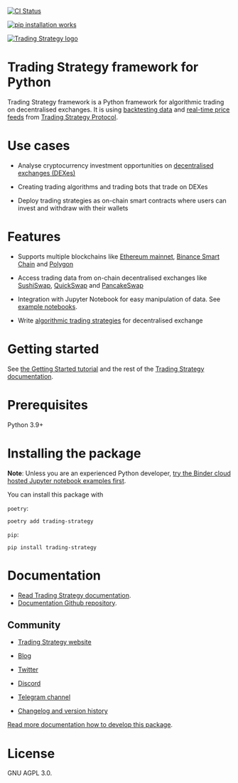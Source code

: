 [![CI Status](https://github.com/tradingstrategy-ai/trading-strategy/actions/workflows/python-app.yml/badge.svg)](https://github.com/tradingstrategy-ai/trading-strategy/actions/workflows/python-app.yml)

[![pip installation works](https://github.com/tradingstrategy-ai/trading-strategy/actions/workflows/pip-install.yml/badge.svg)](https://github.com/tradingstrategy-ai/trading-strategy/actions/workflows/pip-install.yml)

[![Trading Strategy logo](https://hv4gxzchk24cqfezebn3ujjz6oy2kbtztv5vghn6kpbkjc3vg4rq.arweave.net/n8pMe2r9Wv3oQsPk4Swie55CZLgXWuExDsBOtczNdCY)](https://tradingstrategy.ai)

# Trading Strategy framework for Python

Trading Strategy framework is a Python framework for algorithmic trading on decentralised exchanges. 
It is using [backtesting data](https://tradingstrategy.ai/trading-view/backtesting) and [real-time price feeds](https://tradingstrategy.ai/trading-view)
from [Trading Strategy Protocol](https://tradingstrategy.ai/). 

# Use cases

* Analyse cryptocurrency investment opportunities on [decentralised exchanges (DEXes)](https://tradingstrategy.ai/trading-view/exchanges)

* Creating trading algorithms and trading bots that trade on DEXes

* Deploy trading strategies as on-chain smart contracts where users can invest and withdraw with their wallets

# Features

* Supports multiple blockchains like [Ethereum mainnet](https://tradingstrategy.ai/trading-view/ethereum), 
  [Binance Smart Chain](https://tradingstrategy.ai/trading-view/binance) and 
  [Polygon](https://tradingstrategy.ai/trading-view/polygon)

* Access trading data from on-chain decentralised exchanges like
  [SushiSwap](https://tradingstrategy.ai/trading-view/ethereum/sushi), [QuickSwap](https://tradingstrategy.ai/trading-view/polygon/quickswap) and [PancakeSwap](https://tradingstrategy.ai/trading-view/binance/pancakeswap-v2)

* Integration with Jupyter Notebook for easy manipulation of data.
  See [example notebooks](https://tradingstrategy.ai/docs/programming/code-examples/index.html).

* Write [algorithmic trading strategies](https://tradingstrategy.ai/docs/programming/strategy-examples/index.html) for  decentralised exchange 

# Getting started 

See [the Getting Started tutorial](https://tradingstrategy.ai/docs/programming/code-examples/getting-started.html) and the rest of the [Trading Strategy documentation](https://tradingstrategy.ai/docs/).

# Prerequisites

Python 3.9+

# Installing the package

**Note**: Unless you are an experienced Python developer, [try the Binder cloud hosted Jupyter notebook examples first](https://tradingstrategy.ai/docs/programming/code-examples/index.html).

You can install this package with 

`poetry`:

```shell
poetry add trading-strategy
```

`pip`:

```shell
pip install trading-strategy 
```

# Documentation

- [Read Trading Strategy documentation](https://tradingstrategy.ai/docs/).
- [Documentation Github repository](https://github.com/tradingstrategy-ai/docs).

Community
---------

* [Trading Strategy website](https://tradingstrategy.ai)

* [Blog](https://tradingstrategy.ai/blog)

* [Twitter](https://twitter.com/TradingProtocol)

* [Discord](https://tradingstrategy.ai/community#discord) 

* [Telegram channel](https://t.me/trading_protocol)

* [Changelog and version history](https://github.com/tradingstrategy-ai/trading-strategy/blob/master/CHANGELOG.md)

[Read more documentation how to develop this package](https://tradingstrategy.ai/docs/programming/development.html).

# License

GNU AGPL 3.0. 
